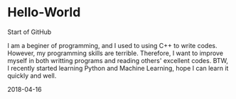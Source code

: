 # Hello-World
Start of GitHub

I am a beginer of programming, and I used to using C++ to write codes. However, my programming skills are terrible. Therefore, I want to improve myself in both writting programs and reading others' excellent codes. BTW, I recently started learning Python and Machine Learning, hope I can learn it quickly and well.

2018-04-16
